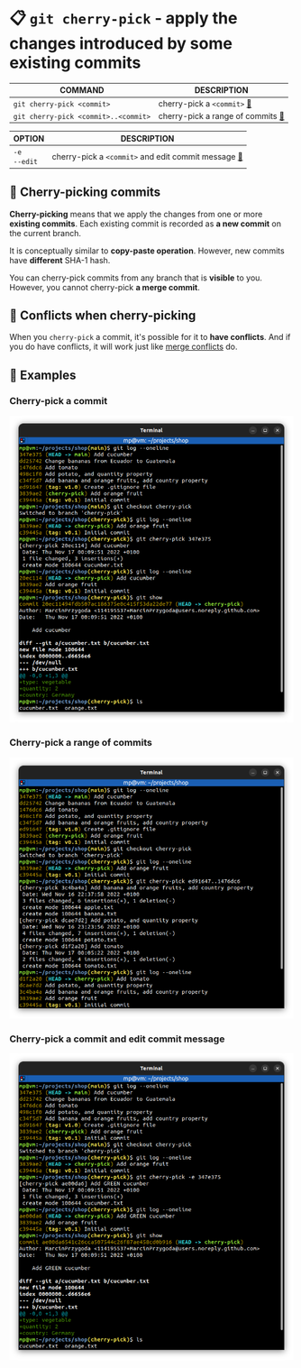 # 📋 `git cherry-pick` - apply the changes introduced by some existing commits

| COMMAND                              | DESCRIPTION                                                         |
| ------------------------------------ | ------------------------------------------------------------------- |
| `git cherry-pick <commit>`           | cherry-pick a `<commit>` [🔗](#cherry-pick-a-commit)                 |
| `git cherry-pick <commit>..<commit>` | cherry-pick a range of commits [🔗](#cherry-pick-a-range-of-commits) |

| OPTION                                                               | DESCRIPTION                                                                                         |
| -------------------------------------------------------------------- | --------------------------------------------------------------------------------------------------- |
| `-e`<br />`--edit` | cherry-pick a `<commit>` and edit commit message [🔗](#cherry-pick-a-commit-and-edit-commit-message) |

## 📌 Cherry-picking commits

**Cherry-picking** means that we apply the changes from one or more **existing commits**. Each existing commit is recorded as **a new commit** on the current branch.

It is conceptually similar to **copy-paste operation**. However, new commits have **different** SHA-1 hash.

You can cherry-pick commits from any branch that is **visible** to you. However, you cannot cherry-pick **a merge commit**.

## 📌 Conflicts when cherry-picking

When you `cherry-pick` a commit, it's possible for it to **have conflicts**. And if you do have conflicts, it will work just like [merge conflicts](../concepts/MERGE-CONFLICTS.md) do.

## 📌 Examples

### Cherry-pick a commit

![](images/git-cherry-pick.png)

### Cherry-pick a range of commits

![](images/git-cherry-pick-range.png)

### Cherry-pick a commit and edit commit message

![](images/git-cherry-pick-edit.png)